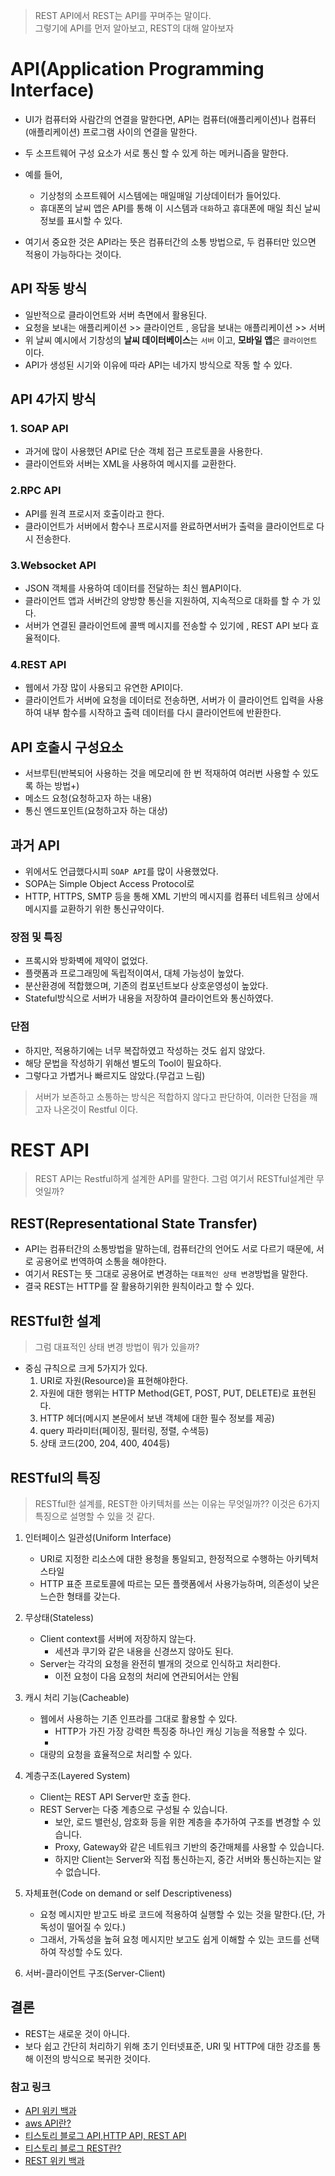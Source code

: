 > REST API에서 REST는 API를 꾸며주는 말이다.   
> 그렇기에 API를 먼저 알아보고, REST의 대해 알아보자    

# API(Application Programming Interface)
- UI가 컴퓨터와 사람간의 연결을 말한다면, API는 컴퓨터(애플리케이션)나 컴퓨터(애플리케이션) 프로그램 사이의 연결을 말한다. 
- 두 소프트웨어 구성 요소가 서로 통신 할 수 있게 하는 메커니즘을 말한다. 
- 예를 들어, 
    - 기상청의 소프트웨어 시스템에는 매일매일 기상데이터가 들어있다. 
    - 휴대폰의 날씨 앱은 API를 통해 이 시스템과 `대화`하고 휴대폰에 매일 최신 날씨 정보를 표시할 수 있다.

- 여기서 중요한 것은 API라는 뜻은 컴퓨터간의 소통 방법으로, 두 컴퓨터만 있으면 적용이 가능하다는 것이다. 

## API 작동 방식
- 일반적으로 클라이언트와 서버 측면에서 활용된다. 
- 요청을 보내는 애플리케이션 >> 클라이언트 , 응답을 보내는 애플리케이션 >> 서버 
- 위 날씨 예시에서 기창성의 **날씨 데이터베이스**는 `서버` 이고, **모바일 앱**은 `클라이언트` 이다.
- API가 생성된 시기와 이유에 따라 API는 네가지 방식으로 작동 할 수 있다. 

## API 4가지 방식
### 1. SOAP API
 - 과거에 많이 사용했던 API로 단순 객체 접근 프로토콜을 사용한다. 
 - 클라이언트와 서버는 XML을 사용하여 메시지를 교환한다. 

### 2.RPC API
 - API를 원격 프로시저 호출이라고 한다. 
 - 클라이언트가 서버에서 함수나 프로시저를 완료하면서버가 출력을 클라이언트로 다시 전송한다.

### 3.Websocket API
 - JSON 객체를 사용하여 데이터를 전달하는 최신 웹API이다. 
 - 클라이언트 앱과 서버간의 양방향 통신을 지원하여, 지속적으로 대화를 할 수 가 있다.
 - 서버가 연결된 클라이언트에 콜백 메시지를 전송할 수 있기에 , REST API 보다 효율적이다. 

### 4.REST API
 - 웹에서 가장 많이 사용되고 유연한 API이다.
 - 클라이언트가 서버에 요청을 데이터로 전송하면, 서버가 이 클라이언트 입력을 사용하여 내부 함수를 시작하고 출력 데이터를 다시 클라이언트에 반환한다. 

## API 호출시 구성요소
 - 서브루틴(반복되어 사용하는 것을 메모리에 한 번 적재하여 여러번 사용할 수 있도록 하는 방법+)
 - 메소드 요청(요청하고자 하는 내용)
 - 통신 엔드포인트(요청하고자 하는 대상)


## 과거 API 
 - 위에서도 언급했다시피 `SOAP API`를 많이 사용했었다.
 - SOPA는 Simple Object Access Protocol로 
 - HTTP, HTTPS, SMTP 등을 통해 XML 기반의 메시지를 컴퓨터 네트워크 상에서 메시지를 교환하기 위한 통신규약이다. 

### 장점 및 특징
  -  프록시와 방화벽에 제약이 없었다. 
  -  플랫폼과 프로그래밍에 독립적이여서, 대체 가능성이 높았다. 
  -  분산환경에 적합했으며, 기존의 컴포넌트보다 상호운영성이 높았다. 
  -  Stateful방식으로 서버가 내용을 저장하여 클라이언트와 통신하였다. 

### 단점
 - 하지만, 적용하기에는 너무 복잡하였고 작성하는 것도 쉽지 않았다.
 - 해당 문법을 작성하기 위해선 별도의 Tool이 필요하다.
 - 그렇다고 가볍거나 빠르지도 않았다.(무겁고 느림)

> 서버가 보존하고 소통하는 방식은 적합하지 않다고 판단하여, 이러한 단점을 깨고자 나온것이 Restful 이다. 

# REST API
> REST API는 Restful하게 설계한 API를 말한다. 그럼 여기서 RESTful설계란 무엇일까?

## REST(Representational State Transfer)
 - API는 컴퓨터간의 소통방법을 말하는데, 컴퓨터간의 언어도 서로 다르기 때문에, 서로 공용어로 번역하여 소통을 해야한다. 
 - 여기서 REST는  뜻 그대로 공용어로 변경하는 `대표적인 상태 변경`방법을 말한다.  
 - 결국 REST는 HTTP를 잘 활용하기위한 원칙이라고 할 수 있다. 

## RESTful한 설계 
> 그럼 대표적인 상태 변경 방법이 뭐가 있을까? 
 - 중심 규칙으로 크게 5가지가 있다. 
    1. URI로 자원(Resource)을 표현해야한다.  
    2. 자원에 대한 행위는 HTTP Method(GET, POST, PUT, DELETE)로 표현된다.
    3. HTTP 헤더(메시지 본문에서 보낸 객체에 대한 필수 정보를 제공)
    4. query 파라미터(페이징, 필터링, 정렬, 수색등)
    5. 상태 코드(200, 204, 400, 404등)


## RESTful의 특징
> RESTful한 설계를, REST한 아키텍처를 쓰는 이유는 무엇일까?? 이것은 6가지 특징으로 설명할 수 있을 것 같다.
 1. 인터페이스 일관성(Uniform Interface)
    - URI로 지정한 리소스에 대한 용청을 통일되고, 한정적으로 수행하는 아키텍처 스타일
    - HTTP 표준 프로토콜에 따르는 모든 플랫폼에서 사용가능하며, 의존성이 낮은 느슨한 형태를 갖는다.
    
 2. 무상태(Stateless)
    - Client context를 서버에 저장하지 않는다. 
        - 세션과 쿠기와 같은 내용을 신경쓰지 않아도 된다. 
    - Server는 각각의 요청을 완전히 별개의 것으로 인식하고 처리한다.
        - 이전 요청이 다음 요청의 처리에 연관되어서는 안됨
 
 3. 캐시 처리 기능(Cacheable)
    - 웹에서 사용하는 기존 인프라를 그대로 활용할 수 있다. 
        -  HTTP가 가진 가장 강력한 특징중 하나인 캐싱 기능을 적용할 수 있다.
        -  
    - 대량의 요청을 효율적으로 처리할 수 있다.
 4. 계층구조(Layered System)
    - Client는 REST API Server만 호출 한다.
    - REST Server는 다중 계층으로 구성될 수 있습니다.
       - 보안, 로드 밸런싱, 암호화 등을 위한 계층을 추가하여 구조를 변경할 수 있습니다.
       - Proxy, Gateway와 같은 네트워크 기반의 중간매체를 사용할 수 있습니다.
       - 하지만 Client는 Server와 직접 통신하는지, 중간 서버와 통신하는지는 알 수 없습니다.

 5. 자체표현(Code on demand or self Descriptiveness)
    - 요청 메시지만 받고도 바로 코드에 적용하여 실행할 수 있는 것을 말한다.(단, 가독성이 떨어질 수 있다.)
    - 그래서, 가독성을 높혀 요청 메시지만 보고도 쉽게 이해할 수 있는 코드를 선택하여 작성할 수도 있다.
 6. 서버-클라이언트 구조(Server-Client) 

## 결론 
 - REST는 새로운 것이 아니다. 
 - 보다 쉽고 간단히 처리하기 위해 초기 인터넷표준, URI 및 HTTP에 대한 강조를 통해 이전의 방식으로 복귀한 것이다. 

### 참고 링크 
- [API 위키 백과](https://ko.wikipedia.org/wiki/API)   
- [aws API란?](https://aws.amazon.com/ko/what-is/api/)
- [티스토리 블로그 API,HTTP API, REST API](https://bentist.tistory.com/37)
- [티스토리 블로그 REST란?](https://dev-coco.tistory.com/97)
- [REST 위키 백과](https://ko.wikipedia.org/wiki/REST)
